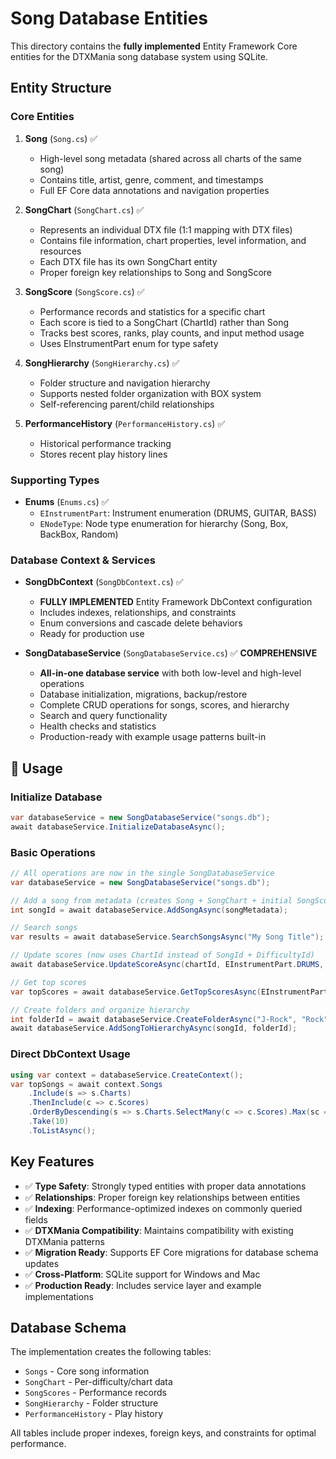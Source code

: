 # Song Database Entities

This directory contains the **fully implemented** Entity Framework Core entities for the DTXMania song database system using SQLite.

## Entity Structure

### Core Entities

1. **Song** (`Song.cs`) ✅
   - High-level song metadata (shared across all charts of the same song)
   - Contains title, artist, genre, comment, and timestamps
   - Full EF Core data annotations and navigation properties

2. **SongChart** (`SongChart.cs`) ✅
   - Represents an individual DTX file (1:1 mapping with DTX files)
   - Contains file information, chart properties, level information, and resources
   - Each DTX file has its own SongChart entity
   - Proper foreign key relationships to Song and SongScore

3. **SongScore** (`SongScore.cs`) ✅
   - Performance records and statistics for a specific chart
   - Each score is tied to a SongChart (ChartId) rather than Song
   - Tracks best scores, ranks, play counts, and input method usage
   - Uses EInstrumentPart enum for type safety

4. **SongHierarchy** (`SongHierarchy.cs`) ✅
   - Folder structure and navigation hierarchy
   - Supports nested folder organization with BOX system
   - Self-referencing parent/child relationships

5. **PerformanceHistory** (`PerformanceHistory.cs`) ✅
   - Historical performance tracking
   - Stores recent play history lines

### Supporting Types

- **Enums** (`Enums.cs`) ✅
  - `EInstrumentPart`: Instrument enumeration (DRUMS, GUITAR, BASS)
  - `ENodeType`: Node type enumeration for hierarchy (Song, Box, BackBox, Random)

### Database Context & Services

- **SongDbContext** (`SongDbContext.cs`) ✅
  - **FULLY IMPLEMENTED** Entity Framework DbContext configuration
  - Includes indexes, relationships, and constraints
  - Enum conversions and cascade delete behaviors
  - Ready for production use

- **SongDatabaseService** (`SongDatabaseService.cs`) ✅ **COMPREHENSIVE**
  - **All-in-one database service** with both low-level and high-level operations
  - Database initialization, migrations, backup/restore
  - Complete CRUD operations for songs, scores, and hierarchy
  - Search and query functionality
  - Health checks and statistics
  - Production-ready with example usage patterns built-in

## 🚀 Usage

### Initialize Database
```csharp
var databaseService = new SongDatabaseService("songs.db");
await databaseService.InitializeDatabaseAsync();
```

### Basic Operations
```csharp
// All operations are now in the single SongDatabaseService
var databaseService = new SongDatabaseService("songs.db");

// Add a song from metadata (creates Song + SongChart + initial SongScores)
int songId = await databaseService.AddSongAsync(songMetadata);

// Search songs
var results = await databaseService.SearchSongsAsync("My Song Title");

// Update scores (now uses ChartId instead of SongId + DifficultyId)
await databaseService.UpdateScoreAsync(chartId, EInstrumentPart.DRUMS, 95000, 0.95, true);

// Get top scores
var topScores = await databaseService.GetTopScoresAsync(EInstrumentPart.DRUMS, 10);

// Create folders and organize hierarchy
int folderId = await databaseService.CreateFolderAsync("J-Rock", "Rock");
await databaseService.AddSongToHierarchyAsync(songId, folderId);
```

### Direct DbContext Usage
```csharp
using var context = databaseService.CreateContext();
var topSongs = await context.Songs
    .Include(s => s.Charts)
    .ThenInclude(c => c.Scores)
    .OrderByDescending(s => s.Charts.SelectMany(c => c.Scores).Max(sc => sc.BestScore))
    .Take(10)
    .ToListAsync();
```

## Key Features

- ✅ **Type Safety**: Strongly typed entities with proper data annotations
- ✅ **Relationships**: Proper foreign key relationships between entities
- ✅ **Indexing**: Performance-optimized indexes on commonly queried fields
- ✅ **DTXMania Compatibility**: Maintains compatibility with existing DTXMania patterns
- ✅ **Migration Ready**: Supports EF Core migrations for database schema updates
- ✅ **Cross-Platform**: SQLite support for Windows and Mac
- ✅ **Production Ready**: Includes service layer and example implementations

## Database Schema

The implementation creates the following tables:
- `Songs` - Core song information
- `SongChart` - Per-difficulty/chart data
- `SongScores` - Performance records
- `SongHierarchy` - Folder structure
- `PerformanceHistory` - Play history

All tables include proper indexes, foreign keys, and constraints for optimal performance.
